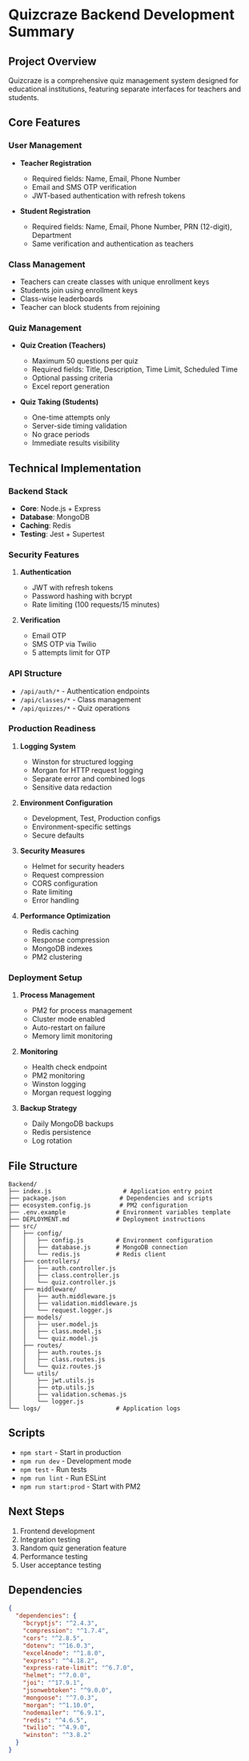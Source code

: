 # Quizcraze Backend Development Summary

## Project Overview
Quizcraze is a comprehensive quiz management system designed for educational institutions, featuring separate interfaces for teachers and students.

## Core Features

### User Management
- **Teacher Registration**
  - Required fields: Name, Email, Phone Number
  - Email and SMS OTP verification
  - JWT-based authentication with refresh tokens

- **Student Registration**
  - Required fields: Name, Email, Phone Number, PRN (12-digit), Department
  - Same verification and authentication as teachers

### Class Management
- Teachers can create classes with unique enrollment keys
- Students join using enrollment keys
- Class-wise leaderboards
- Teacher can block students from rejoining

### Quiz Management
- **Quiz Creation (Teachers)**
  - Maximum 50 questions per quiz
  - Required fields: Title, Description, Time Limit, Scheduled Time
  - Optional passing criteria
  - Excel report generation

- **Quiz Taking (Students)**
  - One-time attempts only
  - Server-side timing validation
  - No grace periods
  - Immediate results visibility

## Technical Implementation

### Backend Stack
- **Core**: Node.js + Express
- **Database**: MongoDB
- **Caching**: Redis
- **Testing**: Jest + Supertest

### Security Features
1. **Authentication**
   - JWT with refresh tokens
   - Password hashing with bcrypt
   - Rate limiting (100 requests/15 minutes)

2. **Verification**
   - Email OTP
   - SMS OTP via Twilio
   - 5 attempts limit for OTP

### API Structure
- `/api/auth/*` - Authentication endpoints
- `/api/classes/*` - Class management
- `/api/quizzes/*` - Quiz operations

### Production Readiness
1. **Logging System**
   - Winston for structured logging
   - Morgan for HTTP request logging
   - Separate error and combined logs
   - Sensitive data redaction

2. **Environment Configuration**
   - Development, Test, Production configs
   - Environment-specific settings
   - Secure defaults

3. **Security Measures**
   - Helmet for security headers
   - Request compression
   - CORS configuration
   - Rate limiting
   - Error handling

4. **Performance Optimization**
   - Redis caching
   - Response compression
   - MongoDB indexes
   - PM2 clustering

### Deployment Setup
1. **Process Management**
   - PM2 for process management
   - Cluster mode enabled
   - Auto-restart on failure
   - Memory limit monitoring

2. **Monitoring**
   - Health check endpoint
   - PM2 monitoring
   - Winston logging
   - Morgan request logging

3. **Backup Strategy**
   - Daily MongoDB backups
   - Redis persistence
   - Log rotation

## File Structure
```
Backend/
├── index.js                    # Application entry point
├── package.json               # Dependencies and scripts
├── ecosystem.config.js        # PM2 configuration
├── .env.example              # Environment variables template
├── DEPLOYMENT.md             # Deployment instructions
├── src/
│   ├── config/
│   │   ├── config.js         # Environment configuration
│   │   ├── database.js       # MongoDB connection
│   │   └── redis.js          # Redis client
│   ├── controllers/
│   │   ├── auth.controller.js
│   │   ├── class.controller.js
│   │   └── quiz.controller.js
│   ├── middleware/
│   │   ├── auth.middleware.js
│   │   ├── validation.middleware.js
│   │   └── request.logger.js
│   ├── models/
│   │   ├── user.model.js
│   │   ├── class.model.js
│   │   └── quiz.model.js
│   ├── routes/
│   │   ├── auth.routes.js
│   │   ├── class.routes.js
│   │   └── quiz.routes.js
│   └── utils/
│       ├── jwt.utils.js
│       ├── otp.utils.js
│       ├── validation.schemas.js
│       └── logger.js
└── logs/                     # Application logs
```

## Scripts
- `npm start` - Start in production
- `npm run dev` - Development mode
- `npm test` - Run tests
- `npm run lint` - Run ESLint
- `npm run start:prod` - Start with PM2

## Next Steps
1. Frontend development
2. Integration testing
3. Random quiz generation feature
4. Performance testing
5. User acceptance testing

## Dependencies
```json
{
  "dependencies": {
    "bcryptjs": "^2.4.3",
    "compression": "^1.7.4",
    "cors": "^2.8.5",
    "dotenv": "^16.0.3",
    "excel4node": "^1.8.0",
    "express": "^4.18.2",
    "express-rate-limit": "^6.7.0",
    "helmet": "^7.0.0",
    "joi": "^17.9.1",
    "jsonwebtoken": "^9.0.0",
    "mongoose": "^7.0.3",
    "morgan": "^1.10.0",
    "nodemailer": "^6.9.1",
    "redis": "^4.6.5",
    "twilio": "^4.9.0",
    "winston": "^3.8.2"
  }
}
```

